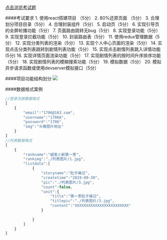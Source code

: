 
<a href="https://next.modao.cc/app/SZAQZUmu9ViaVkXGYXiHPvCCfXTuerF">点击浏览考试题</a>

####考试要求
1. 使用react搭建项目 （5分）
2. 80%还原页面 （5分）
3. 合理划分项目目录（5分）
4. 合理封装组件（5分）
5. 启动页（5分）
6. 实现引导页的全屏轮播功能（5分）
7. 页面路由跳转无bug（5分）
8. 实现登录功能（5分）
9. 实现登录拦截功能（5分）
10. 封装路由表（5分）
11. 使用redux管理数据（5分）
12. 实现分类列表的渲染（5分）
13. 实现个人中心页面的渲染（5分）
14. 实现点击分类列表跳转到剧情列表功能（5分）
15. 实现点击剧情列表跳入详情功能(5分)
16. 实现详情页面渲染功能（5分）
17. 实现剧情列表的按时间升序排序功能（5分）
18. 实现剧情列表的模糊搜索功能（5分）
19. 模拟数据（5分）
20. 模拟异步请求函数或使用devserver模拟接口（5分）

####项目功能结构划分
<img src="./项目功能结构划分.jpg"/>

####数据格式案例
```js
//登录注册数据格式
[
    {
        "email":"1706@163.com",
        "username":"1706A",
        "password":"1706",
        "img":"头像图片地址"
    }
]
//列表数据格式
[
    {
        "rankname":"蜡笔小新第一季",
        "rankimg":"./列表图片/1.jpg",
        "listdata":[
            {
                "storyname":"肚子痛记",
                "createtime":"2019-09-30",
                "pic":"./列表图片/3.jpg",
                "count":false,
                "unit":{
                    "title":"第一季肚子痛记",
                    "titlepic":"./列表图片/3.jpg",
                    "content":"XXXXXXXXXXXXXXXXXXXXXXXX"
                }
               
            }
        ]
    }
]
```

